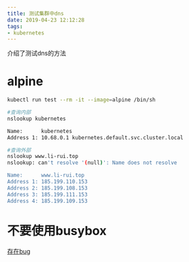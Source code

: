 ```yaml
---
title: 测试集群中dns
date: 2019-04-23 12:12:28
tags:
- kubernetes
---
```


介绍了测试dns的方法

<!--more-->

# alpine

```bash
kubectl run test --rm -it --image=alpine /bin/sh

#查询内部
nslookup kubernetes

Name:      kubernetes
Address 1: 10.68.0.1 kubernetes.default.svc.cluster.local

#查询外部
nslookup www.li-rui.top
nslookup: can't resolve '(null)': Name does not resolve

Name:      www.li-rui.top
Address 1: 185.199.110.153
Address 2: 185.199.108.153
Address 3: 185.199.111.153
Address 4: 185.199.109.153
```

# 不要使用busybox

[存在bug](https://github.com/kubernetes/dns/issues/109)

